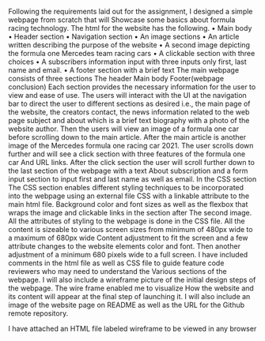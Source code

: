 Following the requirements laid out for the assignment, I designed a simple webpage from scratch that will
Showcase some basics about formula racing technology.
The html for the website has the following.
•	Main body
•	Header section
•	Navigation section
•	An image sections
•	An article written describing the purpose of the website
•	A second image depicting the formula one Mercedes team racing cars
•	A clickable section with three choices
•	A subscribers information input with three inputs only first, last name and email.
•	A footer section with a brief text 
The main webpage consists of three sections
The header
Main body
Footer(webpage conclusion)
Each section provides the necessary information for the user to view and ease of use.
The users will interact with the UI at the navigation bar to direct the user to different sections as desired
i.e., the main page of the website, the creators contact, the news information related to the web page
subject and about which is a brief text biography with a photo of the website author.
Then the users will view an image of a formula one car before scrolling down to the main article.
After the main article is another image of the Mercedes formula one racing car 2021.
The user scrolls down further and will see a click section with three features of the formula one car
And URL links.
After the click section the user will scroll further down to the last section of the webpage with a text
About subscription and a form input section to input first and last name as well as email.
In the CSS section
The CSS section enables different styling techniques to be incorporated into the webpage using an external file
CSS with a linkable attribute to the main html file.
Background color and font sizes as well as the flexbox that wraps the image and clickable links in the section after 
The second image.
All the attributes of styling to the webpage is done in the CSS file.
All the content is sizeable to various screen sizes from minimum of 480px wide to a maximum of 680px wide
Content adjustment to fit the screen and a few attribute changes to the website elements color and font.
Then another adjustment of a minimum 680 pixels wide to a full screen.
I have included comments in the html file as well as CSS file to guide feature code reviewers who may need to understand the
Various sections of the webpage.
I will also include a wireframe picture of the initial design steps of the webpage. The wire frame enabled me to visualize 
How the website and its content will appear at the final step of launching it.
I will also include an image of the website page on README as well as the URL for the Github remote repository.

I have attached an HTML file labeled wireframe to be viewed in any browser